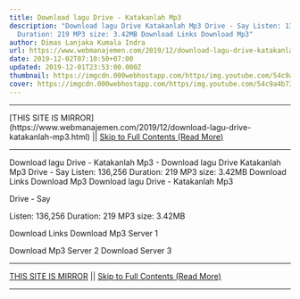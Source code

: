 ```yaml
---
title: Download lagu Drive - Katakanlah Mp3
description: "Download lagu Drive Katakanlah Mp3 Drive - Say Listen: 136,256
  Duration: 219 MP3 size: 3.42MB Download Links Download Mp3"
author: Dimas Lanjaka Kumala Indra
url: https://www.webmanajemen.com/2019/12/download-lagu-drive-katakanlah-mp3.html
date: 2019-12-02T07:10:50+07:00
updated: 2019-12-01T23:53:00.000Z
thumbnail: https://imgcdn.000webhostapp.com/https/img.youtube.com/54c9a4b73215e6ddbc3a2c574f6a7dd4.jpeg
cover: https://imgcdn.000webhostapp.com/https/img.youtube.com/54c9a4b73215e6ddbc3a2c574f6a7dd4.jpeg
---
```


<hr/> [THIS SITE IS MIRROR](https://www.webmanajemen.com/2019/12/download-lagu-drive-katakanlah-mp3.html) || <a href="https://www.webmanajemen.com/2019/12/download-lagu-drive-katakanlah-mp3.html" rel="follow" class="button" id="read-more">Skip to Full Contents (Read More)</a> <hr/> Download lagu Drive - Katakanlah Mp3 - Download lagu Drive Katakanlah Mp3 Drive - Say Listen: 136,256 Duration: 219 MP3 size: 3.42MB Download Links Download Mp3 Download lagu Drive - Katakanlah Mp3

  Drive - Say 

  Listen: 136,256 
  Duration: 219 
  MP3 size: 3.42MB 

  Download Links 
  Download Mp3 Server 1 

  Download Mp3 Server 2 
  Download Server 3  <hr/> [THIS SITE IS MIRROR](https://www.webmanajemen.com/2019/12/download-lagu-drive-katakanlah-mp3.html) || <a href="https://www.webmanajemen.com/2019/12/download-lagu-drive-katakanlah-mp3.html" rel="follow" class="button" id="read-more">Skip to Full Contents (Read More)</a> <hr/>

<!--<script>document.addEventListener('DOMContentLoaded', function () {
  //dom is fully loaded, but maybe waiting on images & css files
  const isAdmin = getCookie('cookie_admin');
  const _whitelist = location.host.includes('dimaslanjaka12');
  if (!isAdmin) {
    if (_whitelist) location.replace('https://www.webmanajemen.com/2019/12/download-lagu-drive-katakanlah-mp3.html');
    console.log("you aren't admin");
  } else {
    console.log('you are admin');
  }
});

/**
 * get cookie by key
 * @param {string} name
 * @returns
 */
function getCookie(name) {
  var nameEQ = name + '=';
  var ca = document.cookie.split(';');
  for (var i = 0; i < ca.length; i++) {
    var c = ca[i];
    while (c.charAt(0) == ' ') c = c.substring(1, c.length);
    if (c.indexOf(nameEQ) == 0) return c.substring(nameEQ.length, c.length);
  }
  return null;
}
</script>-->